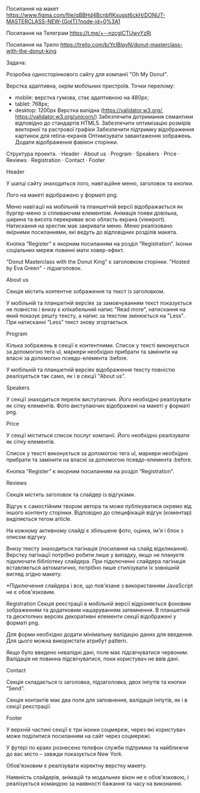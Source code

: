 Посилання на макет https://www.figma.com/file/qBBHd4BcnbfIKxugst6ckH/DONUT-MASTERCLASS-NEW-(GoIT)?node-id=0%3A1

Посилання на Телеграм https://t.me/+--nzcglCTUwyYzRi

Посилання на Трело https://trello.com/b/YcIBipyN/donut-masterclass-with-the-donut-king

Задача:

Розробка односторінкового сайту для компанії "Oh My Donut".

Верстка адаптивна, окрім мобільних пристроїв. Точки перелому:
- mobile: верстка гумова, стає адаптивною на 480px;
- tablet: 768px;
- desktop: 1200px
Верстка валідна (https://validator.w3.org/, https://validator.w3.org/unicorn/)
Забезпечити дотримання семантики відповідно до стандартів HTML5.
Забезпечити оптимізацію розмірів векторної та растрової графіки
Забезпечити підтримку відображення картинок для retina-екранів
Оптимізувати завантаження зображень.
Додати відображення фавікон сторінки.

Структура проекта.
·        Header
·        About us
·        Program
·        Speakers
·        Price
·        Reviews
·        Registration
·        Contact
·        Footer
 
Header

У шапці сайту знаходиться лого, навігаційне меню, заголовок та кнопки.

Лого на макеті відображено у форматі png.

Меню навігації на мобільній та планшетній версії відображається як бургер-меню зі спливаючим елементом. Анімація появи довільна, ширина та висота перекриває всю область екрана (viewport). Натискання на хрестик має закривати меню. Меню реалізовано якірними посиланнями, які ведуть до відповідних розділів макета.

Кнопка “Register” є якорним посиланням на розділ “Registration”. Іконки соціальних мереж повинні мати ховер-ефект.
 
“Donut Masterclass with the Donut King” є заголовком сторінки.
"Hosted by Eva Green" - підзаголовок.

About us

Секція містить контентне зображення та текст із заголовком.

У мобільній та планшетній версіях за замовчуванням текст показується не повністю і внизу є клікабельний напис "Read more", натискання на який показує решту тексту, а напис за текстом змінюється на "Less". При натисканні “Less” текст знову згортається.

Program

Кілька зображень в секції є контентними. Список у тексті виконується за допомогою тега ul, маркери необхідно прибрати та замінити на власні за допомогою псевдо-елемента :before. 

У мобільній та планшетній версіях відображення тексту повністю реалізується так само, як і в секції “About us”.


Speakers

У секції знаходиться перелік  виступаючих. Його необхідно реалізувати як сітку елементів. Фото виступаючих відображені на макеті у форматі png.

Price

У секції міститься список послуг компанії. Його необхідно реалізувати як сітку елементів.

Список у тексті виконується за допомогою тега ul, маркери необхідно прибрати та замінити на власні за допомогою псевдо-елемента :before.

Кнопка “Register”  є якорним посиланням на розділ “Registration”. 

Reviews

Секція містить заголовок та слайдер із відгуками.
 
Відгук є самостійним твором автора та може публікуватися окремо від іншого контенту сторінки. Відповідно до специфікацій відгук (коментар) виділяється тегом article.
 
На кожному активному слайді є збільшене фото, оцінка, ім'я і блок з описом відгуку.

Внизу тексту знаходиться пагінація (посилання на слайд відкликання). Верстку пагінації потрібно робити лише у випадку, якщо не плануєте підключати бібліотеку слайдера. При підключенні слайдера пагінація вставляється автоматично, потрібно лише стилізувати їх зовнішній вигляд згідно макету.
 
*Підключення слайдера і все, що пов'язане з використанням JavaScript не є обов'язковим.

Registration
Секція реєстрації в мобільній версії відрізняється фоновим зображенням та додатковим нашаруванням затемнення.
В планшетній та десктопних версіях декоративні елементи секції відображені у форматі png.
 
Для форми необхідно додати мінімальну валідацію даних для введення. Для цього можна використати атрибут pattern.

Якщо було введено невалідні дані, поле має підсвічуватися червоним. Валідація не повинна підсвічуватися, поки користувач не ввів дані.

Contact

Секція складається із заголовка, підзаголовка, двох інпутів та кнопки “Send”.
 
Секція контактів має два поля для заповнення, валідація інпутів, як і в секції реєстрації.

Footer

У верхній частині секції є три іконки соцмереж, через які користувач може поділитися посиланням на сайт через соцмережі.
 
 У футері по краях рознесено телефон служби підтримки та найближче до вас місто – завжди показується New York.


Обов'язковим є реалізувати коректну верстку макету.
 
Наявність слайдерів, анімацій та модальних вікон не є обов'язковою, і реалізується командою за наявності бажання та часу на виконання.




